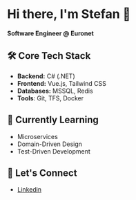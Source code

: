 # Hi there, I'm Stefan 👋
**Software Engineer @ Euronet**

## 🛠️ Core Tech Stack
- **Backend:** C# (.NET)
- **Frontend:** Vue.js, Tailwind CSS
- **Databases:** MSSQL, Redis
- **Tools**: Git, TFS, Docker

## 🌱 Currently Learning
- Microservices
- Domain-Driven Design
- Test-Driven Development
  
## 🤝 Let's Connect
- [Linkedin](https://www.linkedin.com/in/ivkovicstefan/)
